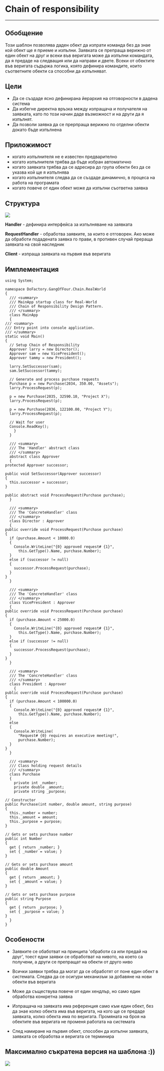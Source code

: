 # Chain of responsibility #
----------
## Обобщение ##


Този шаблон позволява даден обект да изпрати команда без да знае кой обект ще я приеме и изпълни. Заявката се препраща верижно от един обект на друг и всеки във веригата може да изпълни командата, да я предаде на следващия или да направи и двете. Всеки от обектите във веригата съдържа логика, която дефинира командите, които съответните обекти са способни да изпълняват. 
 
## Цели ##
- Да се създаде ясно дефинирана йерархия на отговорности в дадена система
- Да избегне директна връзка между изпращача и получателя на заявката, като по този начин даде възможност и на други да я изпълнят. 
- Да позволи заявка да се прерпраща верижно по отделни обекти докато бъде изпълнена


## Приложимост ##

- когато изпълнителя не е известен предварително
- когато изпълнителя трябва да бъде избран автоматично
- когато заявката трябва да се адресира до група обекти без да се указва кой ще я изпълнява
- когато изпълнителя следва да се създаде динамично, в процеса на работа на програмата
- когато повече от един обект може да изпълни съответна заявка



## Структура ##
![](http://images.techhive.com/images/idge/imported/article/jvw/2004/08/jw-0816-chain1-100156541-orig.gif)

**Handler** - дефинира интерфейса за изпълняване на заявката

**RequestHandler** - обработва заявките, за които е отговорен. Ако може да обработи подадената заявка го прави, в противен случай прераща заявката на свой наследник

**Client** - изпраща заявката на първия във веригата

## Имплементация

	using System;
	 
	namespace DoFactory.GangOfFour.Chain.RealWorld
	{
	  /// <summary>
	  /// MainApp startup class for Real-World 
	  /// Chain of Responsibility Design Pattern.
	  /// </summary>
	  class MainApp
	  {
    /// <summary>
    /// Entry point into console application.
    /// </summary>
    static void Main()
    {
      // Setup Chain of Responsibility
      Approver larry = new Director();
      Approver sam = new VicePresident();
      Approver tammy = new President();
 
      larry.SetSuccessor(sam);
      sam.SetSuccessor(tammy);
 
      // Generate and process purchase requests
      Purchase p = new Purchase(2034, 350.00, "Assets");
      larry.ProcessRequest(p);
 
      p = new Purchase(2035, 32590.10, "Project X");
      larry.ProcessRequest(p);
 
      p = new Purchase(2036, 122100.00, "Project Y");
      larry.ProcessRequest(p);
 
      // Wait for user
      Console.ReadKey();
	    }
	  }
	 
	  /// <summary>
	  /// The 'Handler' abstract class
	  /// </summary>
	  abstract class Approver
	  {
    protected Approver successor;
 
    public void SetSuccessor(Approver successor)
    {
      this.successor = successor;
    }
 
    public abstract void ProcessRequest(Purchase purchase);
	  }
	 
	  /// <summary>
	  /// The 'ConcreteHandler' class
	  /// </summary>
	  class Director : Approver
	  {
    public override void ProcessRequest(Purchase purchase)
    {
      if (purchase.Amount < 10000.0)
      {
        Console.WriteLine("{0} approved request# {1}",
          this.GetType().Name, purchase.Number);
      }
      else if (successor != null)
      {
        successor.ProcessRequest(purchase);
      }
    }
	  }
	 
	  /// <summary>
	  /// The 'ConcreteHandler' class
	  /// </summary>
	  class VicePresident : Approver
	  {
    public override void ProcessRequest(Purchase purchase)
    {
      if (purchase.Amount < 25000.0)
      {
        Console.WriteLine("{0} approved request# {1}",
          this.GetType().Name, purchase.Number);
      }
      else if (successor != null)
      {
        successor.ProcessRequest(purchase);
      }
    }
	  }
	 
	  /// <summary>
	  /// The 'ConcreteHandler' class
	  /// </summary>
	  class President : Approver
  		{
    public override void ProcessRequest(Purchase purchase)
    {
      if (purchase.Amount < 100000.0)
      {
        Console.WriteLine("{0} approved request# {1}",
          this.GetType().Name, purchase.Number);
      }
      else
      {
        Console.WriteLine(
          "Request# {0} requires an executive meeting!",
          purchase.Number);
      }
    }
	  }
	 
	  /// <summary>
	  /// Class holding request details
	  /// </summary>
	  class Purchase
	  {
	    private int _number;
	    private double _amount;
	    private string _purpose;
	 
    // Constructor
    public Purchase(int number, double amount, string purpose)
    {
      this._number = number;
      this._amount = amount;
      this._purpose = purpose;
    }
 
    // Gets or sets purchase number
    public int Number
    {
      get { return _number; }
      set { _number = value; }
    }
 
    // Gets or sets purchase amount
    public double Amount
    {
      get { return _amount; }
      set { _amount = value; }
    }
 
    // Gets or sets purchase purpose
    public string Purpose
    {
      get { return _purpose; }
      set { _purpose = value; }
    }
	  }
	}



## Особености ##

- Заявките се обаботват на принципа 'обработи са или предай на друг', тоест едни заявки се обработват на нивото, на което са получени, а други се препращат на обекти от друго ниво

- Всички заявки трябва да могат да се обработят от поне един обект в системата. Следва да се осигури механизъм за добавяне на нови обекти във веригата

- Може да съществува повече от един хендлър, но само един обработва конкретна заявка

- Изпращача на заявката има референция само към един обект, без да знае колко обекта има във веригата, на кого ще се предаде заявката, колко обекта има по веригата. Промяната на броя на обектите във веригата не променя работата на системата

- След намиране на първия обект, способен да изпълни заявката, заявката се обработва и веригата се терминира

## Максимално съкратена версия на шаблона :)) ##

![](http://lh3.googleusercontent.com/-IuQY8iN5ukk/Tr9ztDayo1I/AAAAAAAABO0/kylQbTI35tQ/s1600/image%25255B25%25255D.png)



